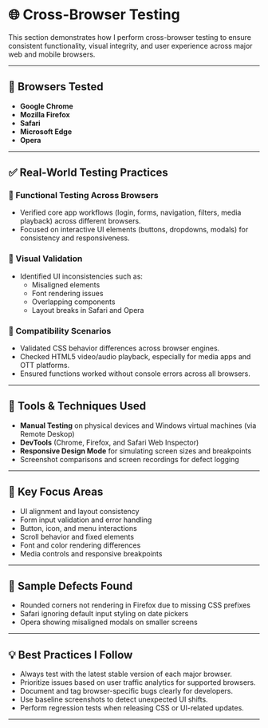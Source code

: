 # 🌐 Cross-Browser Testing

This section demonstrates how I perform cross-browser testing to ensure consistent functionality, visual integrity, and user experience across major web and mobile browsers.

---

## 🧪 Browsers Tested

- **Google Chrome**
- **Mozilla Firefox**
- **Safari**
- **Microsoft Edge**
- **Opera**

---

## ✅ Real-World Testing Practices

### 🔸 Functional Testing Across Browsers
- Verified core app workflows (login, forms, navigation, filters, media playback) across different browsers.
- Focused on interactive UI elements (buttons, dropdowns, modals) for consistency and responsiveness.

### 🔸 Visual Validation
- Identified UI inconsistencies such as:
  - Misaligned elements
  - Font rendering issues
  - Overlapping components
  - Layout breaks in Safari and Opera

### 🔸 Compatibility Scenarios
- Validated CSS behavior differences across browser engines.
- Checked HTML5 video/audio playback, especially for media apps and OTT platforms.
- Ensured functions worked without console errors across all browsers.

---

## 🧰 Tools & Techniques Used

- **Manual Testing** on physical devices and Windows virtual machines (via Remote Deskop)
- **DevTools** (Chrome, Firefox, and Safari Web Inspector)
- **Responsive Design Mode** for simulating screen sizes and breakpoints
- Screenshot comparisons and screen recordings for defect logging

---

## 📌 Key Focus Areas

- UI alignment and layout consistency
- Form input validation and error handling
- Button, icon, and menu interactions
- Scroll behavior and fixed elements
- Font and color rendering differences
- Media controls and responsive breakpoints

---

## 🐞 Sample Defects Found

- Rounded corners not rendering in Firefox due to missing CSS prefixes
- Safari ignoring default input styling on date pickers
- Opera showing misaligned modals on smaller screens

---

## 💡 Best Practices I Follow

- Always test with the latest stable version of each major browser.
- Prioritize issues based on user traffic analytics for supported browsers.
- Document and tag browser-specific bugs clearly for developers.
- Use baseline screenshots to detect unexpected UI shifts.
- Perform regression tests when releasing CSS or UI-related updates.

---
